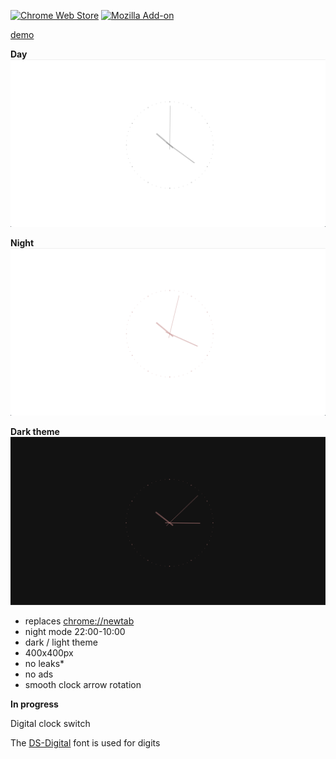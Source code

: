 [![Chrome Web Store](https://img.shields.io/chrome-web-store/v/gmhgmhcpllcnkdcanccmglkfifiakfma)](https://chrome.google.com/webstore/detail/clock-extension/gmhgmhcpllcnkdcanccmglkfifiakfma)
[![Mozilla Add-on](https://img.shields.io/amo/v/clock-extension)](https://addons.mozilla.org/en-US/firefox/addon/clock-extension/)

[demo](src/background.html)

**Day**
![](screenshot2.png)

**Night**
![](screenshot.png)

**Dark theme**
![](screenshot1.png)

- replaces [chrome://newtab]()
- night mode 22:00-10:00
- dark / light theme
- 400x400px
- no leaks*
- no ads
- smooth clock arrow rotation

**In progress**

Digital clock switch

The [DS-Digital](https://www.dafont.com/ds-digital.font) font is used for digits
